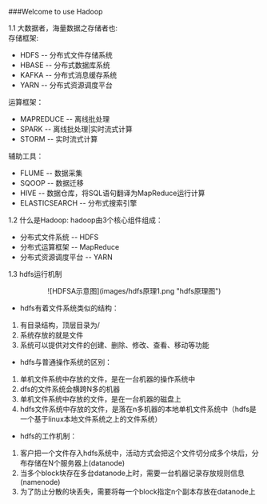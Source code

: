 ###Welcome to use Hadoop

1.1 大数据者，海量数据之存储者也:  
  存储框架:  
  * HDFS -- 分布式文件存储系统  
  * HBASE -- 分布式数据库系统  
  * KAFKA -- 分布式消息缓存系统  
  * YARN -- 分布式资源调度平台  
  

  运算框架：  
  * MAPREDUCE -- 离线批处理  
  * SPARK -- 离线批处理|实时流式计算  
  * STORM --  实时流式计算  

辅助工具：  
  * FLUME -- 数据采集  
  * SQOOP -- 数据迁移  
  * HIVE -- 数据仓库，将SQL语句翻译为MapReduce运行计算
  * ELASTICSEARCH -- 分布式搜索引擎
  

1.2 什么是Hadoop:
hadoop由3个核心组件组成：  
* 分布式文件系统 -- HDFS  
* 分布式运算框架 -- MapReduce  
* 分布式资源调度平台 -- YARN  

1.3 hdfs运行机制
<p align='Center'>
![HDFSA示意图](images/hdfs原理1.png "hdfs原理图")
</p>


* hdfs有着文件系统类似的结构：  
1.  有目录结构，顶层目录为/  
2. 系统存放的就是文件  
3. 系统可以提供对文件的创建、删除、修改、查看、移动等功能

* hdfs与普通操作系统的区别：
1. 单机文件系统中存放的文件，是在一台机器的操作系统中  
2. dfs的文件系统会横跨N多的机器  
3. 单机文件系统中存放的文件，是在一台机器的磁盘上  
4. hdfs文件系统中存放的文件，是落在n多机器的本地单机文件系统中（hdfs是一个基于linux本地文件系统之上的文件系统）

* hdfs的工作机制：
1. 客户把一个文件存入hdfs系统中，活动方式会把这个文件切分成多个块后，分布存储在N个服务器上(datanode)  
2. 当多个block块存在多台datanode上时，需要一台机器记录存放规则信息(namenode)  
3. 为了防止分散的块丢失，需要将每一个block指定n个副本存放在datanode上
